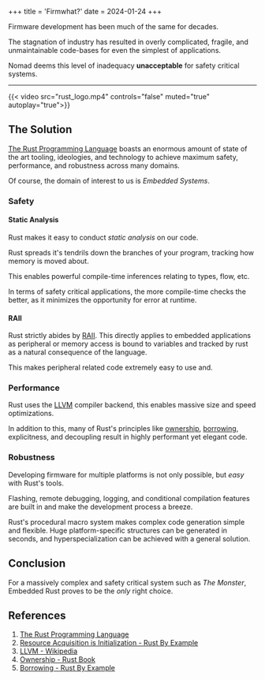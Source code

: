 +++
title = 'Firmwhat?'
date = 2024-01-24
+++

<link rel="stylesheet" href="/css/style.css">

Firmware development has been much of the same for decades.

The stagnation of industry has resulted in overly complicated, fragile, and unmaintainable code-bases for even the simplest of applications.

Nomad deems this level of inadequacy **unacceptable** for safety critical systems.

---

{{< video src="rust_logo.mp4" controls="false" muted="true" autoplay="true">}}

## The Solution

[The Rust Programming Language][5] boasts an enormous amount of state of the art tooling, ideologies, and technology to achieve maximum safety, performance, and robustness across many domains.

Of course, the domain of interest to us is *Embedded Systems*.

### Safety
#### Static Analysis

Rust makes it easy to conduct *static analysis* on our code.

Rust spreads it's tendrils down the branches of your program, tracking how memory is moved about.

This enables powerful compile-time inferences relating to types, flow, etc.

In terms of safety critical applications, the more compile-time checks the better, as it minimizes the opportunity for error at runtime.

#### RAII

Rust strictly abides by [RAII][1]. This directly applies to embedded applications as peripheral or memory access is bound to variables and tracked by rust as a natural consequence of the language.

This makes peripheral related code extremely easy to use and.

### Performance

Rust uses the [LLVM][2] compiler backend, this enables massive size and speed optimizations.

In addition to this, many of Rust's principles like [ownership][4], [borrowing][3], explicitness, and decoupling result in highly performant yet elegant code.

### Robustness

Developing firmware for multiple platforms is not only possible, but *easy* with Rust's tools.

Flashing, remote debugging, logging, and conditional compilation features are built in and make the development process a breeze.

Rust's procedural macro system makes complex code generation simple and flexible. Huge platform-specific structures can be generated in seconds, and hyperspecialization can be achieved with a general solution.

## Conclusion

For a massively complex and safety critical system such as *The Monster*, Embedded Rust proves to be the *only* right choice.

## References

1. [The Rust Programming Language][5]
2. [Resource Acquisition is Initialization - Rust By Example][1]
3. [LLVM - Wikipedia][2]
4. [Ownership - Rust Book][4]
5. [Borrowing - Rust By Example][3]

[1]: https://doc.rust-lang.org/rust-by-example/scope/raii.html
[2]: https://en.wikipedia.org/wiki/LLVM
[3]: https://doc.rust-lang.org/rust-by-example/scope/borrow.html
[4]: https://doc.rust-lang.org/book/ch04-01-what-is-ownership.html
[5]: https://www.rust-lang.org